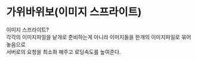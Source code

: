 # 가위바위보\(이미지 스프라이트\)

이미지 스프라이트?  
각각의 이미지파일을 낱개로 준비하는게 아니라 이미지들을 한개의 이미지파일로 묶어 놓음으로  
서버로의 요청을 최소화 해주고 로딩속도를 높여준다.


